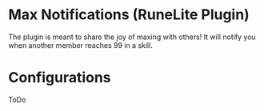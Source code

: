 # Max Notifications (RuneLite Plugin)
The plugin is meant to share the joy of maxing with others! It will notify you when another member reaches 99 in a skill.

# Configurations
ToDo
